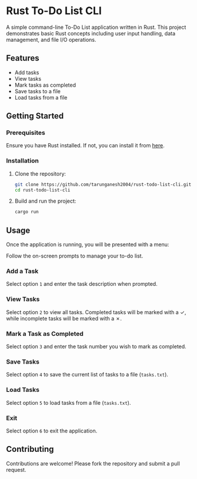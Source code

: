 # Rust To-Do List CLI

A simple command-line To-Do List application written in Rust. This project demonstrates basic Rust concepts including user input handling, data management, and file I/O operations.

## Features

- Add tasks
- View tasks
- Mark tasks as completed
- Save tasks to a file
- Load tasks from a file

## Getting Started

### Prerequisites

Ensure you have Rust installed. If not, you can install it from [here](https://www.rust-lang.org/tools/install).

### Installation

1. Clone the repository:
    ```sh
    git clone https://github.com/tarunganesh2004/rust-todo-list-cli.git
    cd rust-todo-list-cli
    ```

2. Build and run the project:
    ```sh
    cargo run
    ```

## Usage

Once the application is running, you will be presented with a menu:

Follow the on-screen prompts to manage your to-do list.

### Add a Task

Select option `1` and enter the task description when prompted.

### View Tasks

Select option `2` to view all tasks. Completed tasks will be marked with a ✓, while incomplete tasks will be marked with a ✗.

### Mark a Task as Completed

Select option `3` and enter the task number you wish to mark as completed.

### Save Tasks

Select option `4` to save the current list of tasks to a file (`tasks.txt`).

### Load Tasks

Select option `5` to load tasks from a file (`tasks.txt`).

### Exit

Select option `6` to exit the application.

## Contributing

Contributions are welcome! Please fork the repository and submit a pull request.




